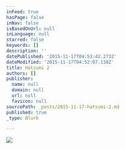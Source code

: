 ```yaml
---
inFeed: true
hasPage: false
inNav: false
isBasedOnUrl: null
inLanguage: null
starred: false
keywords: []
description: ''
datePublished: '2015-11-17T04:53:42.273Z'
dateModified: '2015-11-17T04:52:07.130Z'
title: Hatsumi 2
authors: []
publisher:
  name: null
  domain: null
  url: null
  favicon: null
sourcePath: _posts/2015-11-17-hatsumi-2.md
published: true
_type: Blurb

---
```

![](https://the-grid-user-content.s3-us-west-2.amazonaws.com/1c33c048-ac97-4853-87c4-4f778e66c968.jpg)